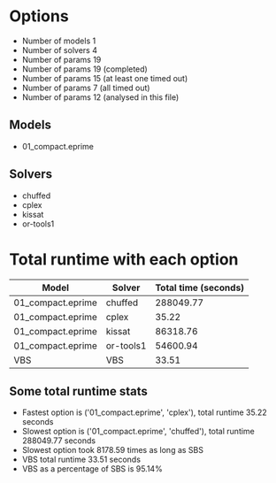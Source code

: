 

# Options


- Number of models 1
- Number of solvers 4
- Number of params 19
- Number of params       19 (completed)
- Number of params       15 (at least one timed out)
- Number of params        7 (all timed out)
- Number of params       12 (analysed in this file)


## Models


 - 01_compact.eprime


## Solvers


 - chuffed
 - cplex
 - kissat
 - or-tools1


# Total runtime with each option


 | Model | Solver | Total time (seconds) | 
 | -- | -- | -- | 
 | 01_compact.eprime | chuffed | 288049.77 | 
 | 01_compact.eprime | cplex | 35.22 | 
 | 01_compact.eprime | kissat | 86318.76 | 
 | 01_compact.eprime | or-tools1 | 54600.94 | 
 | VBS | VBS | 33.51 | 


## Some total runtime stats


 - Fastest option is ('01_compact.eprime', 'cplex'), total runtime 35.22 seconds
 - Slowest option is ('01_compact.eprime', 'chuffed'), total runtime 288049.77 seconds
 - Slowest option took 8178.59 times as long as SBS
 - VBS total runtime 33.51 seconds
 - VBS as a percentage of SBS is 95.14%
